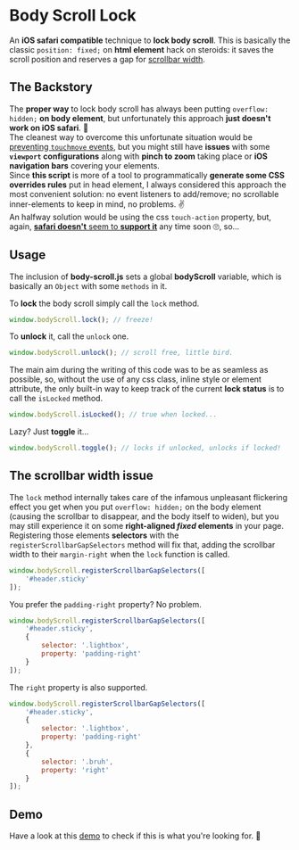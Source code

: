 # Body Scroll Lock
An **iOS safari compatible** technique to **lock body scroll**.
This is basically the classic `position: fixed;` on **html element** hack on steroids: it saves the scroll position and reserves a gap for [scrollbar width](#the-scrollbar-width-issue).

## The Backstory
The **proper way** to lock body scroll has always been putting `overflow: hidden;` **on body element**, but unfortunately this approach **just doesn't work on iOS safari**. 🙅<br>
The cleanest way to overcome this unfortunate situation would be [preventing `touchmove` events](https://github.com/willmcpo/body-scroll-lock), but you might still have **issues** with some **`viewport` configurations** along with **pinch to zoom** taking place or **iOS navigation bars** covering your elements.<br>
Since **this script** is more of a tool to programmatically **generate some CSS overrides rules** put in head element, I always considered this approach the most convenient solution: no event listeners to add/remove; no scrollable inner-elements to keep in mind, no problems. ✌<br>
An halfway solution would be using the css `touch-action` property, but, again, [**safari doesn't** seem to **support it**](https://bugs.webkit.org/show_bug.cgi?id=133112) any time soon 🙄, so...

## Usage
The inclusion of **body-scroll.js** sets a global **bodyScroll** variable, which is basically an `Object` with some `methods` in it.

To **lock** the body scroll simply call the `lock` method.
```javascript
window.bodyScroll.lock(); // freeze!
```
To **unlock** it, call the `unlock` one.
```javascript
window.bodyScroll.unlock(); // scroll free, little bird.
```

The main aim during the writing of this code was to be as seamless as possible, so, without the use of any css class, inline style or element attribute, the only built-in way to keep track of the current **lock status** is to call the `isLocked` method.
```javascript
window.bodyScroll.isLocked(); // true when locked...
```

Lazy? Just **toggle** it...
```javascript
window.bodyScroll.toggle(); // locks if unlocked, unlocks if locked!
```

## The scrollbar width issue
The `lock` method internally takes care of the infamous unpleasant flickering effect you get when you put `overflow: hidden;` on the body element (causing the scrollbar to disappear, and the body itself to widen), but you may still experience it on some **right-aligned _fixed_ elements** in your page.<br>
Registering those elements **selectors** with the `registerScrollbarGapSelectors` method will fix that, adding the scrollbar width to their `margin-right` when the `lock` function is called.
```javascript
window.bodyScroll.registerScrollbarGapSelectors([
    '#header.sticky'
]);
```
You prefer the `padding-right` property? No problem.
```javascript
window.bodyScroll.registerScrollbarGapSelectors([
    '#header.sticky',
    {
        selector: '.lightbox',
        property: 'padding-right'
    }
]);
```
The `right` property is also supported.
```javascript
window.bodyScroll.registerScrollbarGapSelectors([
    '#header.sticky',
    {
        selector: '.lightbox',
        property: 'padding-right'
    },
    {
        selector: '.bruh',
        property: 'right'
    }
]);
```

## Demo
Have a look at this [demo](https://memob0x.github.io/body-scroll-lock/demos/sample-page.html) to check if this is what you're looking for. 🤞

